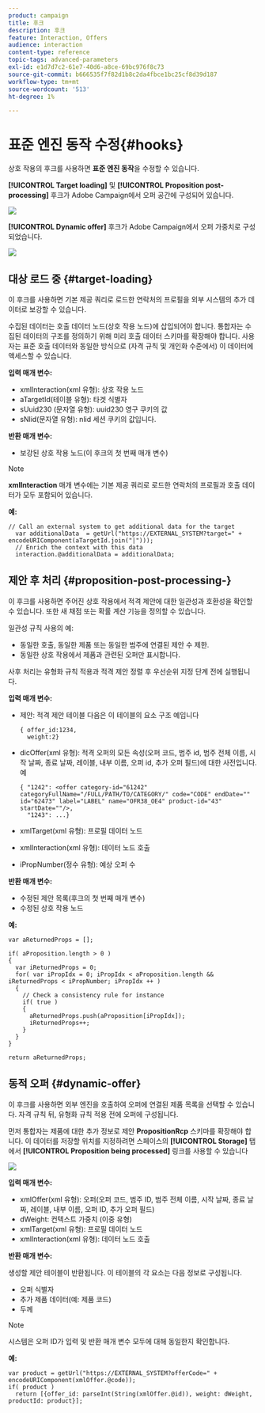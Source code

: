 ```yaml
---
product: campaign
title: 후크
description: 후크
feature: Interaction, Offers
audience: interaction
content-type: reference
topic-tags: advanced-parameters
exl-id: e1d7d7c2-61e7-40d6-a8ce-69bc976f8c73
source-git-commit: b666535f7f82d1b8c2da4fbce1bc25cf8d39d187
workflow-type: tm+mt
source-wordcount: '513'
ht-degree: 1%

---
```


# 표준 엔진 동작 수정{#hooks}



상호 작용의 후크를 사용하면 **표준 엔진 동작**&#x200B;을 수정할 수 있습니다.

**[!UICONTROL Target loading]** 및 **[!UICONTROL Proposition post-processing]** 후크가 Adobe Campaign에서 오퍼 공간에 구성되어 있습니다.

![](assets/interaction_hooks_1.png)

**[!UICONTROL Dynamic offer]** 후크가 Adobe Campaign에서 오퍼 가중치로 구성되었습니다.

![](assets/interaction_hooks_2.png)

## 대상 로드 중 {#target-loading}

이 후크를 사용하면 기본 제공 쿼리로 로드한 연락처의 프로필을 외부 시스템의 추가 데이터로 보강할 수 있습니다.

수집된 데이터는 호출 데이터 노드(상호 작용 노드)에 삽입되어야 합니다. 통합자는 수집된 데이터의 구조를 정의하기 위해 미리 호출 데이터 스키마를 확장해야 합니다. 사용자는 표준 호출 데이터와 동일한 방식으로 (자격 규칙 및 개인화 수준에서) 이 데이터에 액세스할 수 있습니다.

**입력 매개 변수:**

* xmlInteraction(xml 유형): 상호 작용 노드
* aTargetId(테이블 유형): 타겟 식별자
* sUuid230 (문자열 유형): uuid230 영구 쿠키의 값
* sNlid(문자열 유형): nlid 세션 쿠키의 값입니다.

**반환 매개 변수:**

* 보강된 상호 작용 노드(이 후크의 첫 번째 매개 변수)

>[!NOTE]
>
>**xmlInteraction** 매개 변수에는 기본 제공 쿼리로 로드한 연락처의 프로필과 호출 데이터가 모두 포함되어 있습니다.

**예:**

```
// Call an external system to get additional data for the target
  var additionalData  = getUrl("https://EXTERNAL_SYSTEM?target=" + encodeURIComponent(aTargetId.join("|")));
  // Enrich the context with this data
  interaction.@additionalData = additionalData;
```

## 제안 후 처리 {#proposition-post-processing-}

이 후크를 사용하면 주어진 상호 작용에서 적격 제안에 대한 일관성과 호환성을 확인할 수 있습니다. 또한 새 채점 또는 확률 계산 기능을 정의할 수 있습니다.

일관성 규칙 사용의 예:

* 동일한 호출, 동일한 제품 또는 동일한 범주에 연결된 제안 수 제한.
* 동일한 상호 작용에서 제품과 관련된 오퍼만 표시합니다.

사후 처리는 유형화 규칙 적용과 적격 제안 정렬 후 우선순위 지정 단계 전에 실행됩니다.

**입력 매개 변수:**

* 제안: 적격 제안 테이블 다음은 이 테이블의 요소 구조 예입니다

  ```
  { offer_id:1234,
    weight:2}
  ```

* dicOffer(xml 유형): 적격 오퍼의 모든 속성(오퍼 코드, 범주 id, 범주 전체 이름, 시작 날짜, 종료 날짜, 레이블, 내부 이름, 오퍼 id, 추가 오퍼 필드)에 대한 사전입니다. 예

  ```
  { "1242": <offer category-id="61242" categoryFullName="/FULL/PATH/TO/CATEGORY/" code="CODE" endDate="" id="62473" label="LABEL" name="OFR38_OE4" product-id="43" startDate=""/>,
    "1243": ...}
  ```

* xmlTarget(xml 유형): 프로필 데이터 노드
* xmlInteraction(xml 유형): 데이터 노드 호출
* iPropNumber(정수 유형): 예상 오퍼 수

**반환 매개 변수:**

* 수정된 제안 목록(후크의 첫 번째 매개 변수)
* 수정된 상호 작용 노드

**예:**

```
var aReturnedProps = [];

if( aProposition.length > 0 )
{
  var iReturnedProps = 0;
  for( var iPropIdx = 0; iPropIdx < aProposition.length && iReturnedProps < iPropNumber; iPropIdx ++ )
  {
    // Check a consistency rule for instance
    if( true )
    {
      aReturnedProps.push(aProposition[iPropIdx]);
      iReturnedProps++;
    }
  }
}

return aReturnedProps;
```

## 동적 오퍼 {#dynamic-offer}

이 후크를 사용하면 외부 엔진을 호출하여 오퍼에 연결된 제품 목록을 선택할 수 있습니다. 자격 규칙 뒤, 유형화 규칙 적용 전에 오퍼에 구성됩니다.

먼저 통합자는 제품에 대한 추가 정보로 제안 **PropositionRcp** 스키마를 확장해야 합니다. 이 데이터를 저장할 위치를 지정하려면 스페이스의 **[!UICONTROL Storage]** 탭에서 **[!UICONTROL Proposition being processed]** 링크를 사용할 수 있습니다

![](assets/interaction_hooks_3.png)

**입력 매개 변수:**

* xmlOffer(xml 유형): 오퍼(오퍼 코드, 범주 ID, 범주 전체 이름, 시작 날짜, 종료 날짜, 레이블, 내부 이름, 오퍼 ID, 추가 오퍼 필드)
* dWeight: 컨텍스트 가중치 (이중 유형)
* xmlTarget(xml 유형): 프로필 데이터 노드
* xmlInteraction(xml 유형): 데이터 노드 호출

**반환 매개 변수:**

생성할 제안 테이블이 반환됩니다. 이 테이블의 각 요소는 다음 정보로 구성됩니다.

* 오퍼 식별자
* 추가 제품 데이터(예: 제품 코드)
* 두께

>[!NOTE]
>
>시스템은 오퍼 ID가 입력 및 반환 매개 변수 모두에 대해 동일한지 확인합니다.

**예:**

```
var product = getUrl("https://EXTERNAL_SYSTEM?offerCode=" + encodeURIComponent(xmlOffer.@code));
if( product )
  return [{offer_id: parseInt(String(xmlOffer.@id)), weight: dWeight, productId: product}];
```
